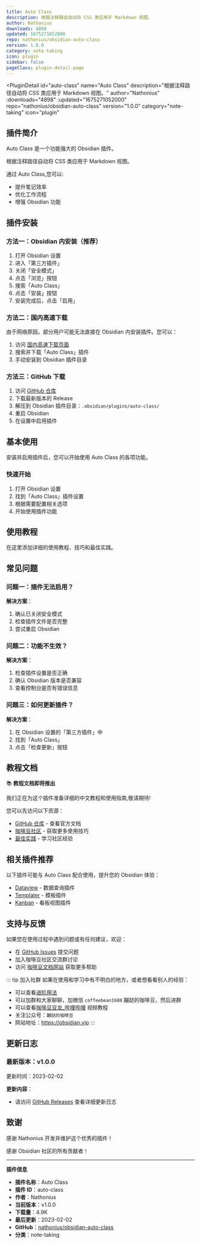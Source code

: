 ```yaml
---
title: Auto Class
description: 根据注释路径自动将 CSS 类应用于 Markdown 视图。
author: Nathonius
downloads: 4898
updated: 1675271052000
repo: nathonius/obsidian-auto-class
version: 1.0.0
category: note-taking
icon: plugin
sidebar: false
pageClass: plugin-detail-page
---
```


<PluginDetail
  id="auto-class"
  name="Auto Class"
  description="根据注释路径自动将 CSS 类应用于 Markdown 视图。"
  author="Nathonius"
  :downloads="4898"
  :updated="1675271052000"
  repo="nathonius/obsidian-auto-class"
  version="1.0.0"
  category="note-taking"
  icon="plugin"
>

<!-- AUTO_GENERATED_START -->
## 插件简介

Auto Class 是一个功能强大的 Obsidian 插件。

根据注释路径自动将 CSS 类应用于 Markdown 视图。

通过 Auto Class,您可以:

- 提升笔记效率
- 优化工作流程
- 增强 Obsidian 功能

<!-- AUTO_GENERATED_END -->

<!-- AUTO_GENERATED_START -->
## 插件安装

### 方法一：Obsidian 内安装（推荐）

1. 打开 Obsidian 设置
2. 进入「第三方插件」
3. 关闭「安全模式」
4. 点击「浏览」按钮
5. 搜索「Auto Class」
6. 点击「安装」按钮
7. 安装完成后，点击「启用」

### 方法二：国内高速下载

由于网络原因，部分用户可能无法直接在 Obsidian 内安装插件。您可以：

1. 访问 [国内高速下载页面](/zh/documentation/obsidian-plugins-download.html)
2. 搜索并下载「Auto Class」插件
3. 手动安装到 Obsidian 插件目录

### 方法三：GitHub 下载

1. 访问 [GitHub 仓库](https://github.com/nathonius/obsidian-auto-class)
2. 下载最新版本的 Release
3. 解压到 Obsidian 插件目录：`.obsidian/plugins/auto-class/`
4. 重启 Obsidian
5. 在设置中启用插件

## 基本使用

安装并启用插件后，您可以开始使用 Auto Class 的各项功能。

### 快速开始

1. 打开 Obsidian 设置
2. 找到「Auto Class」插件设置
3. 根据需要配置相关选项
4. 开始使用插件功能

<!-- AUTO_GENERATED_END -->

<!-- CUSTOM_CONTENT_START:tutorial -->
## 使用教程

在这里添加详细的使用教程、技巧和最佳实践。

<!-- CUSTOM_CONTENT_END:tutorial -->

<!-- SHARED_CONTENT_START -->
## 常见问题

### 问题一：插件无法启用？

**解决方案**：
1. 确认已关闭安全模式
2. 检查插件文件是否完整
3. 尝试重启 Obsidian

### 问题二：功能不生效？

**解决方案**：
1. 检查插件设置是否正确
2. 确认 Obsidian 版本是否兼容
3. 查看控制台是否有错误信息

### 问题三：如何更新插件？

**解决方案**：
1. 在 Obsidian 设置的「第三方插件」中
2. 找到「Auto Class」
3. 点击「检查更新」按钮

## 教程文档

📚 **教程文档即将推出**

我们正在为这个插件准备详细的中文教程和使用指南,敬请期待!

您可以先访问以下资源：
- [GitHub 仓库](https://github.com/nathonius/obsidian-auto-class) - 查看官方文档
- [咖啡豆社区](/zh/bases/) - 获取更多使用技巧
- [最佳实践](/zh/best-practices/) - 学习社区经验

## 相关插件推荐

以下插件可能与 Auto Class 配合使用，提升您的 Obsidian 体验：

- [Dataview](/zh/plugins/dataview.html) - 数据查询插件
- [Templater](/zh/plugins/templater-obsidian.html) - 模板插件
- [Kanban](/zh/plugins/obsidian-kanban.html) - 看板视图插件

## 支持与反馈

如果您在使用过程中遇到问题或有任何建议，欢迎：

- 在 [GitHub Issues](https://github.com/nathonius/obsidian-auto-class/issues) 提交问题
- 加入咖啡豆社区交流群讨论
- 访问 [咖啡豆文档网站](https://obsidian.vip) 获取更多帮助

::: tip 加入社群
如果在使用和学习中有不明白的地方，或者想看看别人的经验：
- 可以查看[进阶用法](/zh/advanced)
- 可以加群和大家聊聊，加微信 `coffeebean1688` 蹦跶的咖啡豆，然后进群
- 可以查看[咖啡豆豆龙_哔哩哔哩](https://space.bilibili.com/618777356) 视频教程
- 关注公众号：`蹦跶的咖啡豆`
- 网站地址：https://obsidian.vip
:::
<!-- SHARED_CONTENT_END -->

<!-- AUTO_GENERATED_START -->
## 更新日志

### 最新版本：v1.0.0

更新时间：2023-02-02

**更新内容**：
- 请访问 [GitHub Releases](https://github.com/nathonius/obsidian-auto-class/releases) 查看详细更新日志

## 致谢

感谢 Nathonius 开发并维护这个优秀的插件！

感谢 Obsidian 社区的所有贡献者！

---

**插件信息**
- **插件名称**：Auto Class
- **插件 ID**：auto-class
- **作者**：Nathonius
- **当前版本**：v1.0.0
- **下载量**：4.9K
- **最后更新**：2023-02-02
- **GitHub**：[nathonius/obsidian-auto-class](https://github.com/nathonius/obsidian-auto-class)
- **分类**：note-taking
<!-- AUTO_GENERATED_END -->

</PluginDetail>

